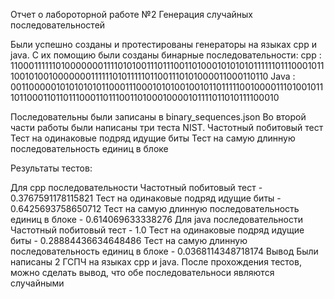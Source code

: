 Отчет о лабороторной работе №2
Генерация случайных последовательностей

Были успешно созданы и протестированы генераторы на языках cpp и java.
С их помощию были созданы бинарные последовательности:
    cpp : 11000111111010000000111101010011101110011010001010101011111101110001011100101001000000011111101011111011001110101000011000110110
    Java : 00110000010101010101100011100010101001001011011111001000011101001011101100011011011100011011100110100010000101111011010111100010

Последовательны были записаны в binary_sequences.json
Во второй части работы были написаны три теста NIST.
    Частотный побитовый тест
    Тест на одинаковые подряд идущие биты
    Тест на самую длинную последовательность единиц в блоке

Результаты тестов:

Для cpp последовательности
    Частотный побитовый тест - 0.3767591178115821
    Тест на одинаковые подряд идущие биты - 0.6425693758650712
    Тест на самую длинную последовательность единиц в блоке - 0.614069633338276
    Для java последовательности
    Частотный побитовый тест - 1.0
    Тест на одинаковые подряд идущие биты - 0.28884436634648486
    Тест на самую длинную последовательность единиц в блоке - 0.0368114348718174
Вывод
Были написaны 2 ГСПЧ на языках cpp и java. После прохождения тестов, можно сделать вывод, что обе последовательноси являются случайными
